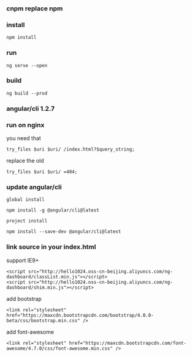 ### cnpm replace npm
### install
```
npm install
```
### run
```
ng serve --open
```
### build
```
ng build --prod
```
### angular/cli 1.2.7
### run on nginx
you need that

```
try_files $uri $uri/ /index.html?$query_string; 
```

replace the old

```
try_files $uri $uri/ =404; 
```

### update angular/cli

```
global install

npm install -g @angular/cli@latest

project install

npm install --save-dev @angular/cli@latest
```

### link source in your index.html

support IE9+
```
<script src="http://hello1024.oss-cn-beijing.aliyuncs.com/ng-dashboard/classList.min.js"></script> 
<script src="http://hello1024.oss-cn-beijing.aliyuncs.com/ng-dashboard/shim.min.js"></script> 
```

add bootstrap
```
<link rel="stylesheet" href="https://maxcdn.bootstrapcdn.com/bootstrap/4.0.0-beta/css/bootstrap.min.css" /> 
```

add font-awesome
``` 
<link rel="stylesheet" href="https://maxcdn.bootstrapcdn.com/font-awesome/4.7.0/css/font-awesome.min.css" /> 
```

